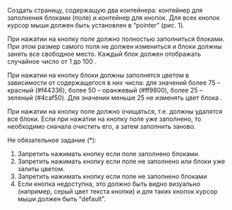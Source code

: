 ﻿Создать страницу, содержащую два контейнера: контейнер для заполнения блоками (поле) и контейнер для кнопок. Для всех кнопок курсор мыши должен быть установлен в “pointer” (рис. 1).
 

При нажатии на кнопку <Generate> поле должно полностью заполниться блоками. При этом размер самого поля не должен измениться и блоки должны занять все свободное место. Каждый блок должен отображать случайное число от 1 до 100 .
 

При нажатии на кнопку <Set color> блоки должны заполнятся цветом в зависимости от содержащегося в них числа: для значений более 75 – красный (#f44336), более 50 – оранжевый (#ff9800), более 25 – зеленый (#4caf50). Для значении меньше 25 не изменять цвет блока .
 

При нажатии на кнопку <Reset> поле должно очищаться, т.е. должны удалятся все блоки.
Если при нажатии на кнопку <Generate> поле уже заполнено, то необходимо сначала очистить его, а затем заполнить заново.

Не обязательное задание (*):
1)	Запретить нажимать кнопку <Generate> если поле заполнено блоками.
2)	Запретить нажимать кнопку <Set color> если поле не заполнено или блоки уже залиты цветом.
3)	Запретить нажимать кнопку <Reset> если поле не заполнено блоками
4)	Если кнопка недоступна, это должно быть видно визуально (например, серый цвет текста кнопки) и для таких кнопок курсор мыши должен быть “default”.

